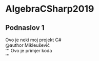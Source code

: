# AlgebraCSharp2019
## Podnaslov 1
Ovo je neki moj projekt C#    
@author Mikleušević  
'''
Ovo je primjer koda  
'''
